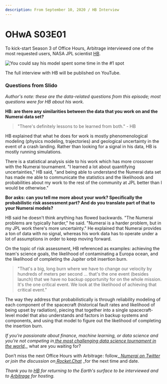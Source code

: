 ```yaml
---
description: From September 10, 2020 / HB Interview
---
```


# OHwA S03E01

To kick-start Season 3 of Office Hours, Arbitrage interviewed one of the most requested users, NASA JPL scientist [HB](https://numer.ai/hb).

![You could say his model spent some time in the #1 spot](../../../.gitbook/assets/HB.png)

The full interview with HB will be published on YouTube.

### Questions from Slido

_Author's note: these are the data-related questions from this episode; most questions were for HB about his work._

**HB: are there any similarities between the data that you work on and the Numerai data set?**

> "There's definitely lessons to be learned from both." - HB

HB explained that what he does for work is mostly phenomenological modeling (physics modeling, trajectories) and geological uncertainty in the event of a crash landing. Rather than looking for a signal in his data, HB is mostly running simulations.

There is a statistical analysis side to his work which has more crossover with the Numerai tournament. "I learned a lot about quantifying uncertainties," HB said, "and being able to understand the Numerai data set has made me able to communicate the statistics and the likelihoods and probabilities about my work to the rest of the community at JPL better than I would be otherwise."

**Bor asks: can you tell me more about your work? Specifically the probabilistic risk assessment part? And do you translate part of that to your Numerai models?**

HB said he doesn't think anything has flowed backwards. "The Numerai problems are typically harder," he said. "Numerai is a harder problem, but in my JPL work there's more uncertainty." He explained that Numerai provides a ton of data with no signal, whereas his work data has to operate under a lot of assumptions in order to keep moving forward.

On the topic of risk assessment, HB referenced as examples: achieving the team's science goals, the likelihood of contaminating a Europa ocean, and the likelihood of completing the Jupiter orbit insertion burn.

> "That's a big, long burn where we have to change our velocity by hundreds of meters per second ... that's the one event (besides launch) that we have no backup opportunity for on the whole mission. It's the one critical event. We look at the likelihood of achieving that critical event."

The way they address that probabilistically is through reliability modeling of each component of the spacecraft (historical fault rates and likelihood of being upset by radiation), piecing that together into a single spacecraft-level model that also understands and factors in backup systems and components, and using that model to figure out the likelihood of completing the insertion burn.

_If you’re passionate about finance, machine learning, or data science and you’re not competing in_[ _the most challenging data science tournament in the world_](https://numer.ai/tournament)\_, what are you waiting for?

Don’t miss the next Office Hours with Arbitrage : follow\_[ _Numerai on Twitter_](http://twitter.com/numerai) _or join the discussion on_[ _Rocket.Chat_](https://community.numer.ai/home) \_for the next time and date.

_Thank you to [_HB_](https://numer.ai/hb)_ _for returning to the Earth's surface to be interviewed_ _and to_ [_Arbitrage_](https://numer.ai/arbitrage) _for hosting._
